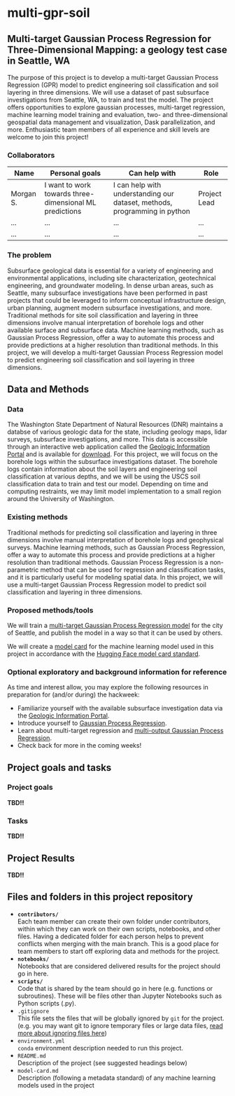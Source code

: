 # multi-gpr-soil

## Multi-target Gaussian Process Regression for Three-Dimensional Mapping: a geology test case in Seattle, WA

The purpose of this project is to develop a multi-target Gaussian Process Regression (GPR) model to predict engineering soil classification and soil layering in three dimensions. We will use a dataset of past subsurface investigations from Seattle, WA, to train and test the model. The project offers opportunities to explore gaussian processes, multi-target regression, machine learning model training and evaluation, two- and three-dimensional geospatial data management and visualization, Dask parallelization, and more. Enthusiastic team members of all experience and skill levels are welcome to join this project! 

### Collaborators

| Name | Personal goals | Can help with | Role |
| ------------- | ------------- | ------------- | ------------- |
| Morgan S. | I want to work towards three-dimensional ML predictions  | I can help with understanding our dataset, methods, programming in python  | Project Lead |
| ... | ... | ... | ... |
| ... | ... | ... | ... |

### The problem

Subsurface geological data is essential for a variety of engineering and environmental applications, including site characterization, geotechnical engineering, and groundwater modeling. In dense urban areas, such as Seattle, many subsurface investigations have been performed in past projects that could be leveraged to inform conceptual infrastructure design, urban planning, augment modern subsurface investigations, and more. Traditional methods for site soil classification and layering in three dimensions involve manual interpretation of borehole logs and other available surface and subsurface data. Machine learning methods, such as Gaussian Process Regression, offer a way to automate this process and provide predictions at a higher resolution than traditional methods. In this project, we will develop a multi-target Gaussian Process Regression model to predict engineering soil classification and soil layering in three dimensions.

## Data and Methods

### Data

The Washington State Department of Natural Resources (DNR) maintains a databse of various geologic data for the state, including geology maps, lidar surveys, subsurface investigations, and more. This data is accessible through an interactive web application called the [Geologic Information Portal](https://www.dnr.wa.gov/geologyportal) and is available for [download](https://www.dnr.wa.gov/programs-and-services/geology/publications-and-data/gis-data-and-databases). For this project, we will focus on the borehole logs within the subsurface investigations dataset. The borehole logs contain information about the soil layers and engineering soil classification at various depths, and we will be using the USCS soil classification data to train and test our model. Depending on time and computing restraints, we may limit model implementation to a small region around the University of Washington.

### Existing methods

Traditional methods for predicting soil classification and layering in three dimensions involve manual interpretation of borehole logs and geophysical surveys. Machine learning methods, such as Gaussian Process Regression, offer a way to automate this process and provide predictions at a higher resolution than traditional methods. Gaussian Process Regression is a non-parametric method that can be used for regression and classification tasks, and it is particularly useful for modeling spatial data. In this project, we will use a multi-target Gaussian Process Regression model to predict soil classification and layering in three dimensions.

### Proposed methods/tools

We will train a [multi-target Gaussian Process Regression model](https://link.springer.com/article/10.1007/s10994-022-06170-3) for the city of Seattle, and publish the model in a way so that it can be used by others.

We will create a [model card](model-card.md) for the machine learning model used in this project in accordance with the [Hugging Face model card standard](https://huggingface.co/model-cards).

### Optional exploratory and background information for reference

As time and interest allow, you may explore the following resources in preparation for (and/or during) the hackweek:
* Familiarize yourself with the available subsurface investigation data via the [Geologic Information Portal](https://www.dnr.wa.gov/geologyportal).
* Introduce yourself to [Gaussian Process Regression](https://link.springer.com/article/10.1007/s10994-022-06170-3). 
* Learn about multi-target regression and [multi-output Gaussian Process Regression](https://link.springer.com/article/10.1007/s10994-022-06170-3).
* Check back for more in the coming weeks!

## Project goals and tasks

### Project goals

**TBD!!**

### Tasks

**TBD!!**

## Project Results

**TBD!!**

## Files and folders in this project repository

* **`contributors/`**
<br> Each team member can create their own folder under contributors, within which they can work on their own scripts, notebooks, and other files. Having a dedicated folder for each person helps to prevent conflicts when merging with the main branch. This is a good place for team members to start off exploring data and methods for the project.
* **`notebooks/`**
<br> Notebooks that are considered delivered results for the project should go in here.
* **`scripts/`**
<br> Code that is shared by the team should go in here (e.g. functions or subroutines). These will be files other than Jupyter Notebooks such as Python scripts (.py).
* `.gitignore`
<br> This file sets the files that will be globally ignored by `git` for the project. (e.g. you may want git to ignore temporary files or large data files, [read more about ignoring files here](https://docs.github.com/en/get-started/getting-started-with-git/ignoring-files))
* `environment.yml`
<br> `conda` environment description needed to run this project.
* `README.md`
<br> Description of the project (see suggested headings below)
* `model-card.md`
<br> Description (following a metadata standard) of any machine learning models used in the project